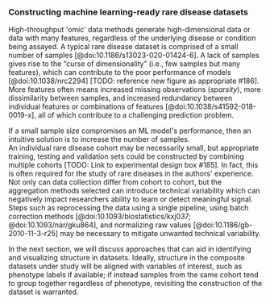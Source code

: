### Constructing machine learning-ready rare disease datasets

High-throughput 'omic' data methods generate high-dimensional data or data with many features, regardless of the underlying disease or condition being assayed.
A typical rare disease dataset is comprised of a small number of samples [@doi:10.1186/s13023-020-01424-6].
A lack of samples gives rise to the “curse of dimensionality” (i.e., few samples but many features), which can contribute to the poor performance of models [@doi:10.1038/nrc2294] [TODO: reference new figure as appropriate #186].
More features often means increased missing observations (_sparsity_), more dissimilarity between samples, and increased redundancy between individual features or combinations of features [@doi:10.1038/s41592-018-0019-x], all of which contribute to a challenging prediction problem.

If a small sample size compromises an ML model's performance, then an intuitive solution is to increase the number of samples.  
An individual rare disease cohort may be necessarily small, but appropriate training, testing and validation sets could be constructed by combining multiple cohorts [TODO: Link to experimental design box #185].
In fact, this is often required for the study of rare diseases in the authors' experience.
Not only can data collection differ from cohort to cohort, but the aggregation methods selected can introduce technical variability which can negatively impact researchers ability to learn or detect meaningful signal.
Steps such as reprocessing the data using a single pipeline, using batch correction methods [@doi:10.1093/biostatistics/kxj037; @doi:10.1093/nar/gku864], and normalizing raw values [@doi:10.1186/gb-2010-11-3-r25] may be necessary to mitigate unwanted technical variability.

In the next section, we will discuss approaches that can aid in identifying and visualizing structure in datasets.
Ideally, structure in the composite datasets under study will be aligned with variables of interest, such as phenotype labels if available; if instead samples from the same cohort tend to group together regardless of phenotype, revisiting the construction of the dataset is warranted.
